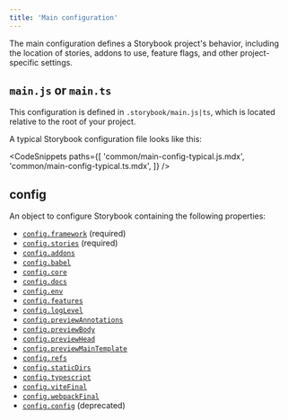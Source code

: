 ```yaml
---
title: 'Main configuration'
---
```


The main configuration defines a Storybook project's behavior, including the location of stories, addons to use, feature flags, and other project-specific settings.

## `main.js` or `main.ts`

This configuration is defined in `.storybook/main.js|ts`, which is located relative to the root of your project.

A typical Storybook configuration file looks like this:

<!-- prettier-ignore-start -->

<CodeSnippets
  paths={[
    'common/main-config-typical.js.mdx',
    'common/main-config-typical.ts.mdx',
  ]}
/>

<!-- prettier-ignore-end -->

## config

An object to configure Storybook containing the following properties:

- [`config.framework`](./main-config-framework.md) (required)
- [`config.stories`](./main-config-stories.md) (required)
- [`config.addons`](./main-config-addons.md)
- [`config.babel`](./main-config-babel.md)
- [`config.core`](./main-config-core.md)
- [`config.docs`](./main-config-docs.md)
- [`config.env`](./main-config-env.md)
- [`config.features`](./main-config-features.md)
- [`config.logLevel`](./main-config-log-level.md)
- [`config.previewAnnotations`](./main-config-preview-annotations.md)
- [`config.previewBody`](./main-config-preview-body.md)
- [`config.previewHead`](./main-config-preview-head.md)
- [`config.previewMainTemplate`](./main-config-preview-main-template.md)
- [`config.refs`](./main-config-refs.md)
- [`config.staticDirs`](./main-config-static-dirs.md)
- [`config.typescript`](./main-config-typescript.md)
- [`config.viteFinal`](./main-config-vite-final.md)
- [`config.webpackFinal`](./main-config-webpack-final.md)
- [`config.config`](./main-config-config.md) (deprecated)
